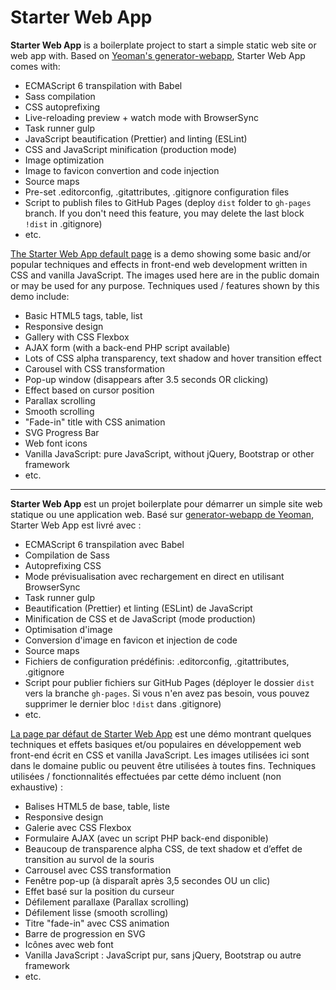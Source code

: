 # Starter Web App

**Starter Web App** is a boilerplate project to start a simple static web site or web app with. Based on [Yeoman's generator-webapp](https://github.com/yeoman/generator-webapp), Starter Web App comes with:

* ECMAScript 6 transpilation with Babel
* Sass compilation
* CSS autoprefixing
* Live-reloading preview + watch mode with BrowserSync
* Task runner gulp
* JavaScript beautification (Prettier) and linting (ESLint)
* CSS and JavaScript minification (production mode)
* Image optimization
* Image to favicon convertion and code injection
* Source maps
* Pre-set .editorconfig, .gitattributes, .gitignore configuration files
* Script to publish files to GitHub Pages (deploy `dist` folder to `gh-pages` branch. If you don't need this feature, you may delete the last block `!dist` in .gitignore)
* etc.

[The Starter Web App default page](https://starter-web-app.tomchen.org/) is a demo showing some basic and/or popular techniques and effects in front-end web development written in CSS and vanilla JavaScript. The images used here are in the public domain or may be used for any purpose. Techniques used / features shown by this demo include:

* Basic HTML5 tags, table, list
* Responsive design
* Gallery with CSS Flexbox
* AJAX form (with a back-end PHP script available)
* Lots of CSS alpha transparency, text shadow and hover transition effect
* Carousel with CSS transformation
* Pop-up window (disappears after 3.5 seconds OR clicking)
* Effect based on cursor position
* Parallax scrolling
* Smooth scrolling
* "Fade-in" title with CSS animation
* SVG Progress Bar
* Web font icons
* Vanilla JavaScript: pure JavaScript, without jQuery, Bootstrap or other framework
* etc.

---

**Starter Web App** est un projet boilerplate pour démarrer un simple site web statique ou une application web. Basé sur [generator-webapp de Yeoman](https://github.com/yeoman/generator-webapp), Starter Web App est livré avec :

* ECMAScript 6 transpilation avec Babel
* Compilation de Sass
* Autoprefixing CSS
* Mode prévisualisation avec rechargement en direct en utilisant BrowserSync
* Task runner gulp
* Beautification (Prettier) et linting (ESLint) de JavaScript
* Minification de CSS et de JavaScript (mode production)
* Optimisation d'image
* Conversion d'image en favicon et injection de code
* Source maps
* Fichiers de configuration prédéfinis: .editorconfig, .gitattributes, .gitignore
* Script pour publier fichiers sur GitHub Pages (déployer le dossier `dist` vers la branche `gh-pages`. Si vous n'en avez pas besoin, vous pouvez supprimer le dernier bloc `!dist` dans .gitignore)
* etc.

[La page par défaut de Starter Web App](https://starter-web-app.tomchen.org/) est une démo montrant quelques techniques et effets basiques et/ou populaires en développement web front-end écrit en CSS et vanilla JavaScript. Les images utilisées ici sont dans le domaine public ou peuvent être utilisées à toutes fins. Techniques utilisées / fonctionnalités effectuées par cette démo incluent (non exhaustive) :

* Balises HTML5 de base, table, liste
* Responsive design
* Galerie avec CSS Flexbox
* Formulaire AJAX (avec un script PHP back-end disponible)
* Beaucoup de transparence alpha CSS, de text shadow et d’effet de transition au survol de la souris
* Carrousel avec CSS transformation
* Fenêtre pop-up (à disparaît après 3,5 secondes OU un clic)
* Effet basé sur la position du curseur
* Défilement parallaxe (Parallax scrolling)
* Défilement lisse (smooth scrolling)
* Titre "fade-in" avec CSS animation
* Barre de progression en SVG
* Icônes avec web font
* Vanilla JavaScript : JavaScript pur, sans jQuery, Bootstrap ou autre framework
* etc.
